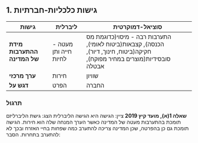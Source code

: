 ## 1. גישות כלכליות-חברתיות

| **גישות**                   | **ליברלית**           | **סוציאל-דמוקרטית**                                                                                                        |
| --------------------------- | --------------------- | -------------------------------------------------------------------------------------------------------------------------- |
| **מידת ההתערבות של המדינה** | מעטה - חייה ותן לחיות | התערבות רבה - מיסוי(כדוגמת מס הכנסה), קצבאות(ביטוח לאומי), חקיקה(ביטוח, חינוך, דיור), סובסידיות(מוצרים במחיר מפוקח), אבטלה |
| **ערך מרכזי**               | חירות                 | שוויון                                                                                                                     |
| **דגש על**                  | הפרט                  | החברה                                                                                                                      |

### תרגול
**שאלה 1(א), מועד קיץ 2019**
ציין: הגישה היא הגישה הליברלית
הצג: גישת הליברליזם תומכת בהתערבות מעטה של המדינה כאשר הערך המנחה שלה הוא חירות. הגישה תומכת גם כן בהפרטה, שכן המדינה צריכה להתערב כמה שפחות בחיי האזרח ובכך לא להתערב בתחרות.
הסבר: 